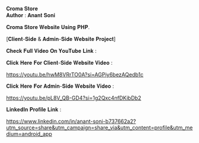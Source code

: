 𝐂𝐫𝐨𝐦𝐚 𝐒𝐭𝐨𝐫𝐞
<br>
𝐀𝐮𝐭𝐡𝐨𝐫 : 𝐀𝐧𝐚𝐧𝐭 𝐒𝐨𝐧𝐢


𝐂𝐫𝐨𝐦𝐚 𝐒𝐭𝐨𝐫𝐞 𝐖𝐞𝐛𝐬𝐢𝐭𝐞 𝐔𝐬𝐢𝐧𝐠 𝐏𝐇𝐏. 

[𝐂𝐥𝐢𝐞𝐧𝐭-𝐒𝐢𝐝𝐞 & 𝐀𝐝𝐦𝐢𝐧-𝐒𝐢𝐝𝐞 𝐖𝐞𝐛𝐬𝐢𝐭𝐞 𝐏𝐫𝐨𝐣𝐞𝐜𝐭]


𝐂𝐡𝐞𝐜𝐤 𝐅𝐮𝐥𝐥 𝐕𝐢𝐝𝐞𝐨 𝐎𝐧 𝐘𝐨𝐮𝐓𝐮𝐛𝐞 𝐋𝐢𝐧𝐤 :


𝐂𝐥𝐢𝐜𝐤 𝐇𝐞𝐫𝐞 𝐅𝐨𝐫 𝐂𝐥𝐢𝐞𝐧𝐭-𝐒𝐢𝐝𝐞 𝐖𝐞𝐛𝐬𝐢𝐭𝐞 𝐕𝐢𝐝𝐞𝐨 :

https://youtu.be/hwM8VRrTO0A?si=AGPiy6bezAQedb1c


𝐂𝐥𝐢𝐜𝐤 𝐇𝐞𝐫𝐞 𝐅𝐨𝐫 𝐀𝐝𝐦𝐢𝐧-𝐒𝐢𝐝𝐞 𝐖𝐞𝐛𝐬𝐢𝐭𝐞 𝐕𝐢𝐝𝐞𝐨 :

https://youtu.be/pL8V_QB-GD4?si=1g2Qxc4nfDKibDb2


𝐋𝐢𝐧𝐤𝐞𝐝𝐈𝐧 𝐏𝐫𝐨𝐟𝐢𝐥𝐞 𝐋𝐢𝐧𝐤 :

https://www.linkedin.com/in/anant-soni-b737662a2?utm_source=share&utm_campaign=share_via&utm_content=profile&utm_medium=android_app

